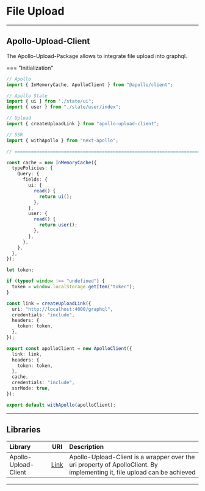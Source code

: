 # File Upload

<hr/>

## Apollo-Upload-Client

The Apollo-Upload-Package allows to integrate file upload into graphql.

=== "Initialization"

```typescript
// Apollo
import { InMemoryCache, ApolloClient } from "@apollo/client";

// Apollo State
import { ui } from "./state/ui";
import { user } from "./state/user/index";

// Upload
import { createUploadLink } from "apollo-upload-client";

// SSR
import { withApollo } from "next-apollo";

// ========================================================================================================

const cache = new InMemoryCache({
  typePolicies: {
    Query: {
      fields: {
        ui: {
          read() {
            return ui();
          },
        },
        user: {
          read() {
            return user();
          },
        },
      },
    },
  },
});

let token;

if (typeof window !== "undefined") {
  token = window.localStorage.getItem("token");
}

const link = createUploadLink({
  uri: "http://localhost:4000/graphql",
  credentials: "include",
  headers: {
    token: token,
  },
});

export const apolloClient = new ApolloClient({
  link: link,
  headers: {
    token: token,
  },
  cache,
  credentials: "include",
  ssrMode: true,
});

export default withApollo(apolloClient);
```

<hr/>

## Libraries

| Library              |                             URI                             | Description                                                                                                              |
| :------------------- | :---------------------------------------------------------: | :----------------------------------------------------------------------------------------------------------------------- |
| Apollo-Upload-Client | [Link](https://github.com/jaydenseric/apollo-upload-client) | Apollo-Upload-Client is a wrapper over the uri property of ApolloClient. By implementing it, file upload can be achieved |

<hr/>
